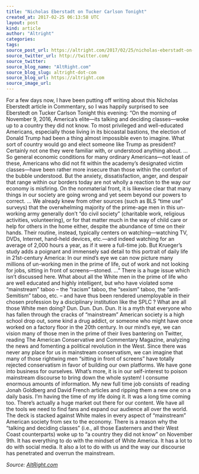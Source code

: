 ```yaml
---
title: "Nicholas Eberstadt on Tucker Carlson Tonight"
created_at: 2017-02-25 06:13:58 UTC
layout: post
kind: article
author: "Altright"
categories: 
tags: 
source_post_url: https://altright.com/2017/02/25/nicholas-eberstadt-on-tucker-carlson-tonight/
source_twitter_url: http://twitter.com/
source_twitter: 
source_blog_name: "AltRight.com"
source_blog_slug: altright-dot-com
source_blog_url: https://altright.com
source_image_url: 
---
```

For a few days now, I have been putting off writing about this Nicholas Eberstedt article in Commentary, so I was happily surprised to see Eberstedt on Tucker Carlson Tonight this evening: &#8220;On the morning of November 9, 2016, America’s elite—its talking and deciding classes—woke up to a country they did not know. To most privileged and well-educated Americans, especially those living in its bicoastal bastions, the election of Donald Trump had been a thing almost impossible even to imagine. What sort of country would go and elect someone like Trump as president? Certainly not one they were familiar with, or understood anything about. &#8230; So general economic conditions for many ordinary Americans—not least of these, Americans who did not fit within the academy’s designated victim classes—have been rather more insecure than those within the comfort of the bubble understood. But the anxiety, dissatisfaction, anger, and despair that range within our borders today are not wholly a reaction to the way our economy is misfiring. On the nonmaterial front, it is likewise clear that many things in our society are going wrong and yet seem beyond our powers to correct. &#8230; We already knew from other sources (such as BLS “time use” surveys) that the overwhelming majority of the prime-age men in this un-working army generally don’t “do civil society” (charitable work, religious activities, volunteering), or for that matter much in the way of child care or help for others in the home either, despite the abundance of time on their hands. Their routine, instead, typically centers on watching—watching TV, DVDs, Internet, hand-held devices, etc.—and indeed watching for an average of 2,000 hours a year, as if it were a full-time job. But Krueger’s study adds a poignant and immensely sad detail to this portrait of daily life in 21st-century America: In our mind’s eye we can now picture many millions of un-working men in the prime of life, out of work and not looking for jobs, sitting in front of screens—stoned. &#8230;&#8221; There is a huge issue which isn&#8217;t discussed here. What about all the White men in the prime of life who are well educated and highly intelligent, but who have violated some &#8220;mainstream&#8221; taboo &#8211; the &#8220;racism&#8221; taboo, the &#8220;sexism&#8221; taboo, the &#8220;anti-Semitism&#8221; taboo, etc. &#8211; and have thus been rendered unemployable in their chosen profession by a disciplinary institution like the SPLC ? What are all those White men doing? Dun. Dun. Dun. Dun. It is a myth that everyone who has fallen through the cracks of &#8220;mainstream&#8221; American society is a high school drop out, some kind a drug addict, or someone who might have once worked on a factory floor in the 20th century. In our mind&#8217;s eye, we can vision many of those men in the prime of their lives bantering on Twitter, reading The American Conservative and Commentary Magazine, analyzing the news and fomenting a political revolution in the West. Since there was never any place for us in mainstream conservatism, we can imagine that many of those rightwing men &#8220;sitting in front of screens&#8221; have totally rejected conservatism in favor of building our own platforms. We have gone into business for ourselves. What&#8217;s more, it is in our self-interest to poison mainstream discourse to bring down the whole system! I consume enormous amounts of information. My new full time job consists of reading Jonah Goldberg and David French articles and ripping them a new one on a daily basis. I&#8217;m having the time of my life doing it. It was a long time coming too. There&#8217;s actually a huge market out there for our content. We have all the tools we need to find fans and expand our audience all over the world. The deck is stacked against White males in every aspect of &#8220;mainstream&#8221; American society from sex to the economy. There is a reason why the &#8220;talking and deciding classes&#8221; (i.e., all those Easterners and their West Coast counterparts) woke up to &#8220;a country they did not know&#8221; on November 9th. It has everything to do with the mindset of White America. It has a lot to do with social media. It also a lot to do with us and the way our discourse has penetrated and overrun the mainstream.<div class="">
    <i>Source: <a href="https://altright.com">AltRight.com</a></i>
</div>
